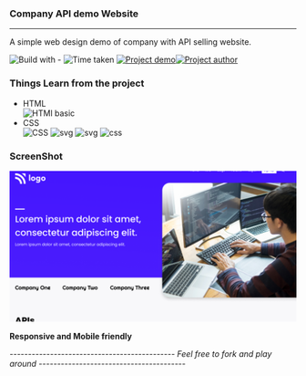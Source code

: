 ### Company API demo Website
-----
A simple web design demo of company with API selling website.

![Build with -](https://img.shields.io/badge/Build%20with-HTML%26CSS-orange) ![Time taken](https://img.shields.io/badge/Time%20Taken-06%20hrs%20%2042%20mins-blue) [![Project demo](https://img.shields.io/badge/Live%20Demo-Click%20me-success)](https://comwithapidemo.netlify.app/ "project demo")[![Project author](https://img.shields.io/badge/Author-Ngamlenmang%20Touthang-9cf)](https://github.com/MTouthang/ "MTouthang")


### Things Learn from the project
- HTML   
![HTMl basic](https://img.shields.io/badge/-tags%20an%20structuring%20of%20tag-blue)     
- CSS  
![CSS](https://img.shields.io/badge/-Positioning%20and%20flex%20box%20-orange)
![svg](https://img.shields.io/badge/svg-working%20with%20svg%20image-lightgrey)
![svg](https://img.shields.io/badge/svg-changing%20color%20of%20svg%20image%20with%20fill%20property-brightgreen)
![css](https://img.shields.io/badge/line--height-Adjacent%20sibling%20selectors-yellowgreen)
### ScreenShot
![Project screenshot](./thumbnail.png)

**Responsive and Mobile friendly**

*--------------------------------------------- Feel free to fork and play around ----------------------------------------*
